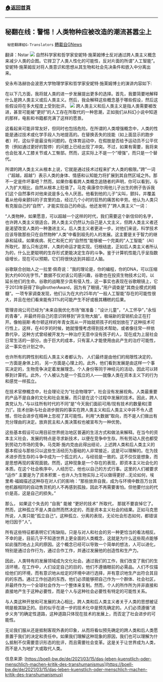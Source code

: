###  [:house:返回首頁](https://github.com/ourhimalayas/txt)
---


## 秘翻在线：警惕！人类物种应被改造的潮流甚嚣尘上
` 秘密翻譯組G-Translators` [轉載自GNews](https://gnews.org/zh-hans/1563087/)

翻译：Nstar
![](https://assets.gnews.org/wp-content/uploads/2021/09/Screenshot-2021-09-29-232937.jpg)
自然科学家和哲学家安妮特·施莱姆博士反对通过跨人类主义概念来减少人类的企图。它捍卫了人类人性化的可能性，反对片面的所谓”人工智能”。安妮特·施莱姆反对将人类意识和思想从其生物和社会先决条件和嵌入中分离出来。

安永布洛赫协会波恩大学物理学家和哲学家安妮特·施莱姆博士的演讲内容如下:

在以下几方面，我将就人类的进一步发展提出更多的选择。首先，我要简要地解释什么是跨人类主义或后人类主义。然后，我会解释这些概念基于哪些假设，然后这些假设将在多大程度上受到批评。
![](https://assets.gnews.org/wp-content/uploads/2021/09/11-39.png)
跨人类主义和后人类主义是指人类需要被改进，甚至可能被”更好”的人工存在所取代的一种思潮，正如我们从科幻小说中知道的那样，电影和书籍都充满了这样的愿景。

这看起来可能非常友好，但同时也包括危险。在所谓的人类增强概念中，人类的性能是通过技术或化学手段人为地提高的。在替换丢失的技能（如上面显示的跑步者）时，这似乎是最没有问题的。在体育运动中，在假肢是否给予运动员不公平优势（例如通过更好的暂停）的问题上已经出现了冲突。不过，如果有需要，我将来也会批准人工膝关节或人工臀部。然而，这实际上不是一个”增强”，而只是一个替代。

所谓的跨人类主义从根本上说，它就是通过技术过程来扩大人类的极限。”跨”一词（”超越，超越”）表示人类的身体、情感和认知能力将扩展到其自然区域之外。那不一定是件坏事吧？然而，如果你看看跨人类概念追随者的声明，你可以看到，与人为扩大相比，自然从根本上贬值了。马克·奥康奈尔用他儿子出生的例子告诉我们这个自然事件对他来说是多么令人厌恶。他看到他的儿子”尖叫，颤抖，并覆盖着从他母亲颤抖的子宫里的血，经过几个小时的狂热的痛苦和辛劳。他认为人类只有克服自己的”自然”，才能实现自己的命运。他还发明了”跨人类主义”一词：

“人类物种，如果愿意，可以超越一个这样的时代，我们需要这个新信仰的名字，也许跨人类主义很适合。跨人类主义仍然认为自己是人文主义，但跨人类主义者还是渴望改变人类的一种激进主义。后人类主义者更进一步。对他们来说，科学技术应该导致那些只在自然物种”人类”中看到祖先的人的发展。这主要是关于智力的继承和延续。如果疾病、死亡和死亡的”自然性”能够被一个完美的”人工智能”（AI）所取代，那么只有这样，人类的命运才能实现。归根结底，正如后人类主义者所认为的，什么比更聪明的生存形式更能决定生存的斗争。鉴于计算机性能几乎呈指数级增长，现在可以预期，它们将很快达到并超过人脑。

谷歌联合创始人之一拉里·佩奇说：”我的理论是，你的编程，你的DNA，可以压缩到大约600兆字节。” 数据不仅对该公司感兴趣，谷歌也在投资生物技术公司，以延长他们的生命。谷歌的战略至少具有侵入性，这一事实也表现在谷歌眼镜上，它于2013年获得了BigBrotherAward，因为有了眼镜，”用户调查是”其商业模式的精髓”。一项专家调查发现，他们认为在大约25年内”一般人工智能”存在的可能性很大，并且在他们看来能有31%的可能产生不好或极其糟糕的后果。

管理咨询公司已经为”未来自我优化市场”做准备：”设计儿童”，“人工怀孕”，”永恒的青春”，并最终将自己的意识转移到”非生物大脑”。极端新的营销机会正在打开。像帕丽斯·希尔顿这样的年青女孩从一开始就把孩子的规划放在了这种技术可行性上，这样，在40岁的时候，她就慢慢考虑得到技术帮助，或者像往常一样依靠代孕，这种方式曾经被开发为一种治疗无意中没有孩子的人，现在成为上层社会日常生活的一部分。由于巨大的成本，只有富人才能使用由此产生的治疗可能性，这一事实也计划之中。

也许所有的跨性别和后人类主义者都认为， 人们最终是由他们的局限性决定的， 一方面是身体上的， 另一方面是心理上的。此外，他们看到发展是由这样一个事实决定的，生物竞争决定着发展理念。个人身份等同于神经元的活动，因此可以转移到计算机。此外，个人被认为是一个孤立的人——就像人类在资本主义下的行为和感觉一样孤立。

在技术官僚概念中，社会理论沦为”社会物理学”，社会没有发展视角。人类最重要的产品不是自身的文化和社会发展，而只是在这个过程中发展的技术。因此，跨人类党认为，”与以往所有时代的不同”是”今天我们面前可用/现有技术的数量和[潜力]”。技术创新与社会进步脱钩的事实在跨人类主义和后人类主义中并不令人遗憾，但社会进步在精神上忽视了其可能性。利用”大数据”取向，而不是人们做出有充分理由的决定。放弃民主和人类决策权也被宣布为一种优势。

这些基本假设可以用目前世界统治地区普遍的生活方式和做法来解释。在当今的资本主义社会，发展的特点是寻求新技术，以便在竞争中生存。所有劳动人民也都受到劳动力市场的竞争。马克斯·施内克由此得出结论，上述跨人类和后人类主义的基本假设与那些只以这些生活经历为基础的人非常接近，这是可以理解的。在为技术进步而生存的斗争中成为一个孤立的人，与经验是一致的。这不仅仅是想象，而是思想再现的客观面貌。然而，这种现象是一个存在的表现，即资本主义社会化的本质。在这个社会秩序中，人经历它，他也以自己的方式行事。这里的人们被要求 “运作” 主要是为了资本积累 – 也许人为生物实际上可以做得更好…无论如何，埃里希·福姆描述这种存在对人们的影响：”那些放弃自我，成为与环境中数百万台其他机器相同的自动售货机的人不再感到孤独，因此不再需要害怕。但他要付出的代价是高，这是自己的损失。”

那么， 如果这个失去的 “自我” 能被 “更好的技术” 所取代， 那就不要哀悼它了。然而，这种孤立不是人类自然而然决定的，而是资本主义社会的结果。正如马克思所说，人类只能”孤立自己”。这种孤立、分离的表现，无论社会形态如何，都错误地归因于”人”。

所有这些特征都表明它们有缺陷，只是与对人和社会的另一种更恰当的看法相反。不幸的是，目前几乎不知道世界上更全面的人类概念，这就是为什么这些观点能够如此强烈地占上风的原因。这个概念已经可以导致一个简单的想法，人可以进化，特别是通过合作行为，通过合作工作，并通过发展他的创造性和生产力。

因此，人类特有的发展领域成为文化社会。通过我们的工作，我们改变了我们的生活环境，在工作中，人们设定自己的目的，他们不遵循眼前的必需品。人们不仅描绘他们的环境，而有意识地从给定的环境中进行选择，并有意识地生产出符合其目的的东西。通过工作创造的东西，他们必须能够把自己作为一个群体、社会社区，并最终作为一个全球社会作为一个整体来复制。然而，个人的所作所为并非直接和直接地产生于这种必要性，而是个人与这种社会必要性有特定的可能性关系。

与人类这种开放和可发展的决心相比，跨人类和后人类主义者关于人类的思想被证明是极其缺乏的。目的似乎在进一步的技术化中是预先确定的。人们必须遵循”进步义务”的确定性道路，这种道路只体现在技术的发展上，而否定了社会进步的可能性。

无论我们服从还是抵制客观外表的印象，从而将看似预先确定的跨人类和后人类愿景置于我们的决定和责任中。如果我们理解这种现象的原因，我们也可以理解为什么抵制不仅需要意识形态的批评，而且需要社会变革。这是关于让世界成为人类， 而不是人为地扩大或取代人类。

信息来源: [https://boell-bw.de/de/2021/03/15/das-leben-kuenstlich-oder-menschlich-machen-kritik-des-transhumanismus](https://boell-bw.de/de/2021/03/15/das-leben-kuenstlich-oder-menschlich-machen-kritik-des-transhumanismus)
